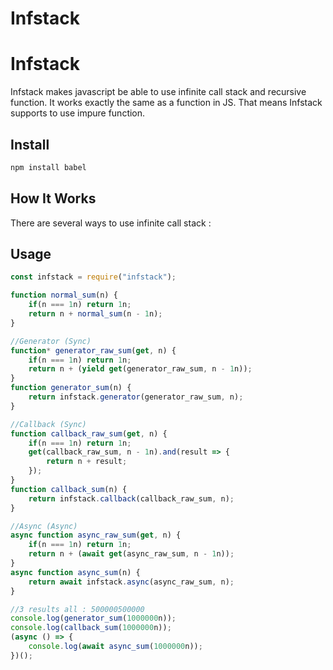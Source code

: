 Infstack
=================

# Infstack
Infstack makes javascript be able to use infinite call stack and recursive function.
It works exactly the same as a function in JS.
That means Infstack supports to use impure function.

## Install
```bash
npm install babel
```

## How It Works
There are several ways to use infinite call stack :
###
## Usage
```js
const infstack = require("infstack");

function normal_sum(n) {
    if(n === 1n) return 1n;
    return n + normal_sum(n - 1n);
}

//Generator (Sync)
function* generator_raw_sum(get, n) {
    if(n === 1n) return 1n;
    return n + (yield get(generator_raw_sum, n - 1n));
}
function generator_sum(n) {
    return infstack.generator(generator_raw_sum, n);
}

//Callback (Sync)
function callback_raw_sum(get, n) {
    if(n === 1n) return 1n;
    get(callback_raw_sum, n - 1n).and(result => {
        return n + result;
    });
}
function callback_sum(n) {
    return infstack.callback(callback_raw_sum, n);
}

//Async (Async)
async function async_raw_sum(get, n) {
    if(n === 1n) return 1n;
    return n + (await get(async_raw_sum, n - 1n));
}
async function async_sum(n) {
    return await infstack.async(async_raw_sum, n);
}

//3 results all : 500000500000
console.log(generator_sum(1000000n));
console.log(callback_sum(1000000n));
(async () => {
    console.log(await async_sum(1000000n));
})();
```

